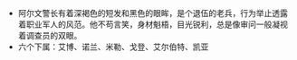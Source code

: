 - 阿尔文警长有着深褐色的短发和黑色的眼眸，是个退伍的老兵，行为举止透露着职业军人的风范。他不苟言笑，身材魁梧，目光锐利，总是像审问一般凝视着调查员的双眼。
- 六个下属：艾博、诺兰、米勒、戈登、艾尔伯特、凯亚